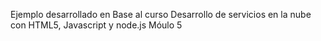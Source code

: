 Ejemplo desarrollado en Base al curso Desarrollo de servicios en la nube con HTML5, Javascript y node.js Móulo 5